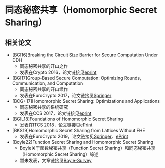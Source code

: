 # 同态秘密共享（Homomorphic Secret Sharing）


## 相关论文
+ [BGI16]Breaking the Circuit Size Barrier for Secure Computation Under DDH
  + 同态秘密共享的开山之作
  + 发表在Crypto 2016，论文链接见[eprint](https://eprint.iacr.org/2016/585)
+ [BGI17]Group-Based Secure Computation: Optimizing Rounds, Communication, and Computation
  + 同态秘密共享的开山续作
  + 发表在EuroCrypto 2017，论文链接见[Springer](https://link.springer.com/chapter/10.1007/978-3-319-56614-6_6) 
+ [BCG+17]Homomorphic Secret Sharing: Optimizations and Applications
  + 同态秘密共享的系统研究
  + 发表在CCS 2017，论文链接见[eprint](https://eprint.iacr.org/2018/419)
+ [BGIL18]Foundations of Homomorphic Secret Sharing
  + 发表在ITCS 2018，论文链接见[ePrint](https://eprint.iacr.org/2017/1248)
+ [BKS19]Homomorphic Secret Sharing from Lattices Without FHE
  + 发表在EuroCrypto 2019，论文链接见[Springer](https://link.springer.com/chapter/10.1007/978-3-030-17656-3_1)、[ePrint](https://eprint.iacr.org/2019/129)
+ [Boyle22]Function Secret Sharing and Homomorphic Secret Sharing
  + Boyle关于函数秘密共享（Function Secret Sharing）和同态秘密共享（Homomorphic Secret Sharing）综述
  + 暂未发表，文章链接见[Boyle-Survey](https://cs.idc.ac.il/~elette/HSS_FSS-Survey.pdf)
